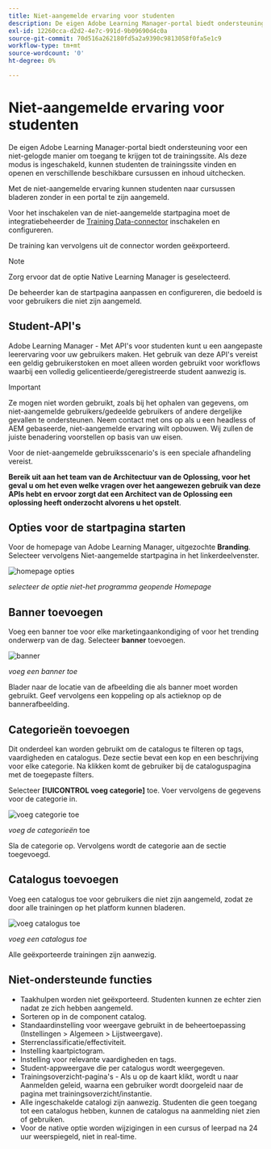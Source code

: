 ```yaml
---
title: Niet-aangemelde ervaring voor studenten
description: De eigen Adobe Learning Manager-portal biedt ondersteuning voor een niet-gelogde manier om toegang te krijgen tot de trainingssite. Als deze modus is ingeschakeld, kunnen studenten de trainingssite vinden en openen en verschillende beschikbare cursussen en inhoud uitchecken. Met de niet-aangemelde ervaring kunnen studenten naar cursussen bladeren zonder in een portal te zijn aangemeld.
exl-id: 12260cca-d2d2-4e7c-991d-9b09690d4c0a
source-git-commit: 70d516a262180fd5a2a9390c9813058f0fa5e1c9
workflow-type: tm+mt
source-wordcount: '0'
ht-degree: 0%

---
```


# Niet-aangemelde ervaring voor studenten

De eigen Adobe Learning Manager-portal biedt ondersteuning voor een niet-gelogde manier om toegang te krijgen tot de trainingssite. Als deze modus is ingeschakeld, kunnen studenten de trainingssite vinden en openen en verschillende beschikbare cursussen en inhoud uitchecken.

Met de niet-aangemelde ervaring kunnen studenten naar cursussen bladeren zonder in een portal te zijn aangemeld.

Voor het inschakelen van de niet-aangemelde startpagina moet de integratiebeheerder de [Training Data-connector](/help/migrated/integration-admin/feature-summary/connectors.md#training-data-access) inschakelen en configureren.

De training kan vervolgens uit de connector worden geëxporteerd.

>[!NOTE]
>
>Zorg ervoor dat de optie Native Learning Manager is geselecteerd.

De beheerder kan de startpagina aanpassen en configureren, die bedoeld is voor gebruikers die niet zijn aangemeld.

## Student-API&#39;s

Adobe Learning Manager - Met API&#39;s voor studenten kunt u een aangepaste leerervaring voor uw gebruikers maken. Het gebruik van deze API&#39;s vereist een geldig gebruikerstoken en moet alleen worden gebruikt voor workflows waarbij een volledig gelicentieerde/geregistreerde student aanwezig is.

>[!IMPORTANT]
>
>Ze mogen niet worden gebruikt, zoals bij het ophalen van gegevens, om niet-aangemelde gebruikers/gedeelde gebruikers of andere dergelijke gevallen te ondersteunen. Neem contact met ons op als u een headless of AEM gebaseerde, niet-aangemelde ervaring wilt opbouwen. Wij zullen de juiste benadering voorstellen op basis van uw eisen.

Voor de niet-aangemelde gebruiksscenario&#39;s is een speciale afhandeling vereist.

**Bereik uit aan het team van de Architectuur van de Oplossing, voor het geval u om het even welke vragen over het aangewezen gebruik van deze APIs hebt en ervoor zorgt dat een Architect van de Oplossing een oplossing heeft onderzocht alvorens u het opstelt**.

## Opties voor de startpagina starten

Voor de homepage van Adobe Learning Manager, uitgezochte **Branding**. Selecteer vervolgens Niet-aangemelde startpagina in het linkerdeelvenster.

![ homepage opties ](assets/non-logged-in-homepage.png)

*selecteer de optie niet-het programma geopende Homepage*

## Banner toevoegen

Voeg een banner toe voor elke marketingaankondiging of voor het trending onderwerp van de dag. Selecteer **banner** toevoegen.

![ banner ](assets/add-banner-image.png)

*voeg een banner toe*

Blader naar de locatie van de afbeelding die als banner moet worden gebruikt. Geef vervolgens een koppeling op als actieknop op de bannerafbeelding.

## Categorieën toevoegen

Dit onderdeel kan worden gebruikt om de catalogus te filteren op tags, vaardigheden en catalogus. Deze sectie bevat een kop en een beschrijving voor elke categorie. Na klikken komt de gebruiker bij de cataloguspagina met de toegepaste filters.

Selecteer **[!UICONTROL voeg categorie]** toe. Voer vervolgens de gegevens voor de categorie in.

![ voeg categorie ](assets/add-category.png) toe

*voeg de categorieën* toe

Sla de categorie op. Vervolgens wordt de categorie aan de sectie toegevoegd.

## Catalogus toevoegen

Voeg een catalogus toe voor gebruikers die niet zijn aangemeld, zodat ze door alle trainingen op het platform kunnen bladeren.

![ voeg catalogus ](assets/add-catalog.png) toe

*voeg een catalogus toe*

Alle geëxporteerde trainingen zijn aanwezig.

## Niet-ondersteunde functies

* Taakhulpen worden niet geëxporteerd. Studenten kunnen ze echter zien nadat ze zich hebben aangemeld.
* Sorteren op in de component catalog.
* Standaardinstelling voor weergave gebruikt in de beheertoepassing (Instellingen > Algemeen > Lijstweergave).
* Sterrenclassificatie/effectiviteit.
* Instelling kaartpictogram.
* Instelling voor relevante vaardigheden en tags.
* Student-appweergave die per catalogus wordt weergegeven.
* Trainingsoverzicht-pagina&#39;s - Als u op de kaart klikt, wordt u naar  Aanmelden geleid, waarna een gebruiker wordt doorgeleid naar de pagina met trainingsoverzicht/instantie.
* Alle ingeschakelde catalogi zijn aanwezig. Studenten die geen toegang tot een catalogus hebben, kunnen de catalogus na aanmelding niet zien of gebruiken.
* Voor de native optie worden wijzigingen in een cursus of leerpad na 24 uur weerspiegeld, niet in real-time.
